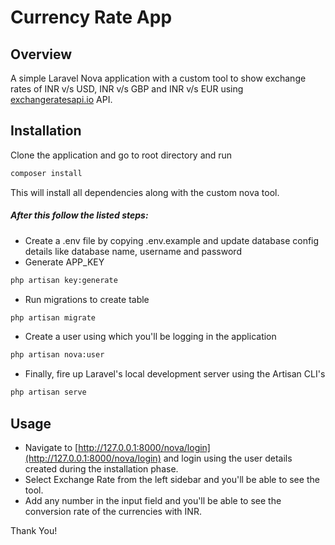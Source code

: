 # Currency Rate App

## Overview

A simple Laravel Nova application with a custom tool to show exchange rates of INR v/s USD, INR v/s GBP and INR v/s EUR using
[exchangeratesapi.io](http://exchangeratesapi.io) API.

## Installation

Clone the application and go to root directory and run
```bash
composer install
```
This will install all dependencies along with the custom nova tool.

##### After this follow the listed steps:
- Create a .env file by copying .env.example and update database config details like database name, username and password
- Generate APP_KEY
```bash
php artisan key:generate
```
- Run migrations to create table
```bash
php artisan migrate
```
- Create a user using which you'll be logging in the application
```bash
php artisan nova:user
```
- Finally, fire up Laravel's local development server using the Artisan CLI's
```bash
php artisan serve
```

## Usage

- Navigate to [http://127.0.0.1:8000/nova/login](http://127.0.0.1:8000/nova/login) and login using the user details created during the installation
phase.
- Select Exchange Rate from the left sidebar and you'll be able to see the tool.
- Add any number in the input field and you'll be able to see the conversion rate of the currencies with INR.

Thank You!